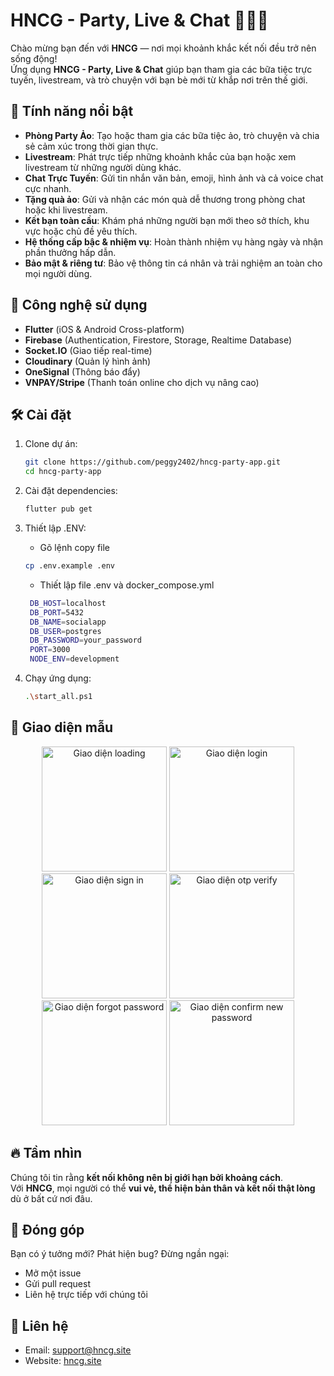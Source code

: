 
# HNCG - Party, Live & Chat 🎉🎤💬

Chào mừng bạn đến với **HNCG** — nơi mọi khoảnh khắc kết nối đều trở nên sống động!  
Ứng dụng **HNCG - Party, Live & Chat** giúp bạn tham gia các bữa tiệc trực tuyến, livestream, và trò chuyện với bạn bè mới từ khắp nơi trên thế giới.

## 🌟 Tính năng nổi bật

- **Phòng Party Ảo**: Tạo hoặc tham gia các bữa tiệc ảo, trò chuyện và chia sẻ cảm xúc trong thời gian thực.
- **Livestream**: Phát trực tiếp những khoảnh khắc của bạn hoặc xem livestream từ những người dùng khác.
- **Chat Trực Tuyến**: Gửi tin nhắn văn bản, emoji, hình ảnh và cả voice chat cực nhanh.
- **Tặng quà ảo**: Gửi và nhận các món quà dễ thương trong phòng chat hoặc khi livestream.
- **Kết bạn toàn cầu**: Khám phá những người bạn mới theo sở thích, khu vực hoặc chủ đề yêu thích.
- **Hệ thống cấp bậc & nhiệm vụ**: Hoàn thành nhiệm vụ hàng ngày và nhận phần thưởng hấp dẫn.
- **Bảo mật & riêng tư**: Bảo vệ thông tin cá nhân và trải nghiệm an toàn cho mọi người dùng.

## 🚀 Công nghệ sử dụng

- **Flutter** (iOS & Android Cross-platform)
- **Firebase** (Authentication, Firestore, Storage, Realtime Database)
- **Socket.IO** (Giao tiếp real-time)
- **Cloudinary** (Quản lý hình ảnh)
- **OneSignal** (Thông báo đẩy)
- **VNPAY/Stripe** (Thanh toán online cho dịch vụ nâng cao)

## 🛠️ Cài đặt

1. Clone dự án:

   ```bash
   git clone https://github.com/peggy2402/hncg-party-app.git
   cd hncg-party-app
   ```

2. Cài đặt dependencies:

   ```bash
   flutter pub get
   ```

3. Thiết lập .ENV:
   - Gõ lệnh copy file
   ```bash
   cp .env.example .env
   ```
   - Thiết lập file .env và docker_compose.yml
   ```bash
    DB_HOST=localhost
    DB_PORT=5432
    DB_NAME=socialapp
    DB_USER=postgres
    DB_PASSWORD=your_password
    PORT=3000
    NODE_ENV=development
   ```

4. Chạy ứng dụng:

   ```bash
   .\start_all.ps1
   ```

## 📱 Giao diện mẫu

<p align="center">
  <img src="https://github.com/user-attachments/assets/c8fe40c1-68ba-44c1-9a5e-e84620e13e83" width="200" alt="Giao diện loading" />
  <img src="https://github.com/user-attachments/assets/df8c5e3e-bfa5-4ddb-bc8b-4818914a9c49" width="200" alt="Giao diện login" />
  <img src="https://github.com/user-attachments/assets/f85e9a00-0dba-4197-a4f0-6d21e3f5eb38" width="200" alt="Giao diện sign in" />
  <img src="https://github.com/user-attachments/assets/9627dae2-12aa-4832-9ed2-81bbaa47cc0b" width="200" alt="Giao diện otp verify" />
  <img src="https://github.com/user-attachments/assets/df0b0fdd-14c6-4ce2-84e2-d576f53098bd" width="200" alt="Giao diện forgot password" />
  <img src="https://github.com/user-attachments/assets/1674be99-f033-4f80-8230-d8d674d33830" width="200" alt="Giao diện confirm new password" />
</p>

## 🔥 Tầm nhìn

Chúng tôi tin rằng **kết nối không nên bị giới hạn bởi khoảng cách**.  
Với **HNCG**, mọi người có thể **vui vẻ, thể hiện bản thân và kết nối thật lòng** dù ở bất cứ nơi đâu.

## 🤝 Đóng góp

Bạn có ý tưởng mới? Phát hiện bug? Đừng ngần ngại:

- Mở một issue
- Gửi pull request
- Liên hệ trực tiếp với chúng tôi

## 📩 Liên hệ

- Email: support@hncg.site
- Website: [hncg.site](https://hncg.site)
